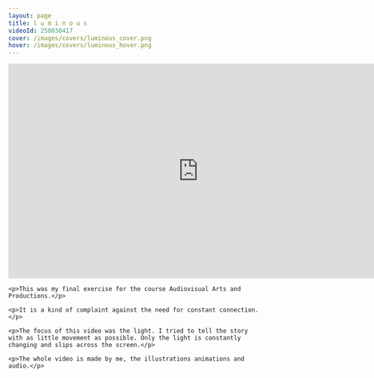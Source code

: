 ```yaml
---
layout: page
title: l u m i n o u s
videoId: 250030417
cover: /images/covers/luminous_cover.png
hover: /images/covers/luminous_hover.png
---
```

<iframe src="https://player.vimeo.com/video/250030417" width="760" height="430" frameborder="0" webkitallowfullscreen mozallowfullscreen allowfullscreen class="main-video"></iframe>

<div class= "textbox">

    <p>This was my final exercise for the course Audiovisual Arts and Productions.</p>

    <p>It is a kind of complaint against the need for constant connection.</p>

    <p>The focus of this video was the light. I tried to tell the story with as little movement as possible. Only the light is constantly changing and slips across the screen.</p>

    <p>The whole video is made by me, the illustrations animations and audio.</p>

</div>